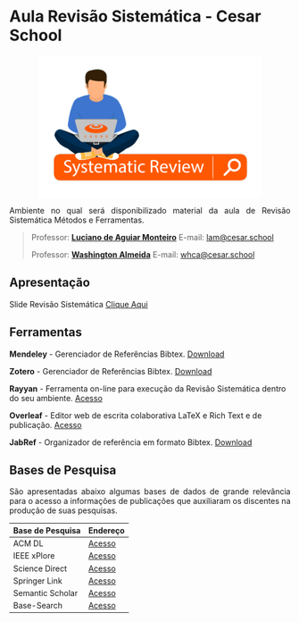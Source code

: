 
# Aula Revisão Sistemática - Cesar School
<p align="center"><img src="manuscript/images/systematic-review.png"  width="400" height="255" align="middle"/></p>

<p align="justify">Ambiente no qual será disponibilizado material da aula de Revisão Sistemática Métodos e Ferramentas.</p>

> Professor: **[Luciano de Aguiar Monteiro](http://www.lucianoaguiar.com.br)** E-mail: lam@cesar.school
> 
> Professor: **[Washington Almeida](http://www.profwashingtonalmeida.com.br)** E-mail: whca@cesar.school


## Apresentação


Slide Revisão Sistemática [Clique Aqui](manuscript/anexos/Slide_Systematic_Review.pdf)

## Ferramentas

<b>Mendeley</b> - Gerenciador de Referências Bibtex. [Download](https://www.mendeley.com/download-desktop-new/) 

<b>Zotero</b> - Gerenciador de Referências Bibtex. [Download](https://www.zotero.org/download/) 

<b>Rayyan</b> - Ferramenta on-line para execução da Revisão Sistemática dentro do seu ambiente. [Acesso](https://rayyan.qcri.org/welcome) 


<b>Overleaf</b> - Editor web de escrita colaborativa LaTeX e Rich Text e de publicação. [Acesso](https://www.overleaf.com/) 

<b>JabRef</b> - Organizador de referência em formato Bibtex. [Download](https://www.jabref.org/#download) 


## Bases de Pesquisa

<p align="justify">São apresentadas abaixo algumas bases de dados de grande relevância para o acesso a informações de publicações que auxiliaram os discentes na produção de suas pesquisas.</p>

| Base de Pesquisa  |  Endereço |
|---|---|
| ACM DL  | [Acesso](https://dl.acm.org/)   |
|  IEEE xPlore |  [Acesso](https://ieeexplore.ieee.org/Xplore/home.jsp)  |
|  Science Direct |  [Acesso](https://www.sciencedirect.com/)  |
|  Springer Link |  [Acesso](https://link.springer.com/)  |
|  Semantic Scholar | [Acesso](https://www.semanticscholar.org/?utm_source=google&utm_medium=cpc&utm_campaign=search_br_world_wq&utm_content=&utm_term=semantic%20scholar&gclid=CjwKCAjwlbr8BRA0EiwAnt4MTiW2S7dzLbkocY7CWAxoxOfIdqqYOBdA1_ShbgwoU18PRyNtOj0FcBoCPVoQAvD_BwE)  |
|  Base-Search | [Acesso](https://www.base-search.net/)   |

